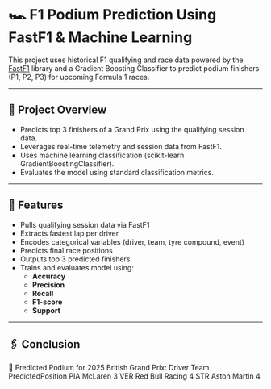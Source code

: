# 🏎️ F1 Podium Prediction Using FastF1 & Machine Learning

This project uses historical F1 qualifying and race data powered by the [FastF1](https://theoehrly.github.io/Fast-F1/) library and a Gradient Boosting Classifier to predict podium finishers (P1, P2, P3) for upcoming Formula 1 races.

---

## 📌 Project Overview

- Predicts top 3 finishers of a Grand Prix using the qualifying session data.
- Leverages real-time telemetry and session data from FastF1.
- Uses machine learning classification (scikit-learn GradientBoostingClassifier).
- Evaluates the model using standard classification metrics.

---

## 🚀 Features

- Pulls qualifying session data via FastF1
- Extracts fastest lap per driver
- Encodes categorical variables (driver, team, tyre compound, event)
- Predicts final race positions
- Outputs top 3 predicted finishers
- Trains and evaluates model using:
  - **Accuracy**
  - **Precision**
  - **Recall**
  - **F1-score**
  - **Support**
 
  
---
## 🖇 Conclusion
🏁 Predicted Podium for 2025 British Grand Prix:
    Driver             Team  PredictedPosition
     PIA            McLaren                  3
     VER    Red Bull Racing                  4
     STR       Aston Martin                  4


